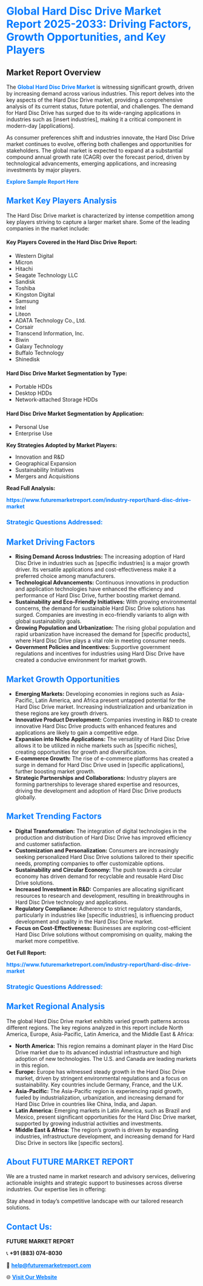 <h1 style="color: #007BFF;">Global Hard Disc Drive Market Report 2025-2033: Driving Factors, Growth Opportunities, and Key Players</h1>

<section id="overview">
<h2>Market Report Overview</h2>
<p>The <a href="https://www.futuremarketreport.com/industry-report/hard-disc-drive-market" style="color: #007BFF; text-decoration: none;"><strong>Global Hard Disc Drive Market</strong></a> is witnessing significant growth, driven by increasing demand across various industries. This report delves into the key aspects of the Hard Disc Drive market, providing a comprehensive analysis of its current status, future potential, and challenges. The demand for Hard Disc Drive has surged due to its wide-ranging applications in industries such as [insert industries], making it a critical component in modern-day [applications].</p>
<p>As consumer preferences shift and industries innovate, the Hard Disc Drive market continues to evolve, offering both challenges and opportunities for stakeholders. The global market is expected to expand at a substantial compound annual growth rate (CAGR) over the forecast period, driven by technological advancements, emerging applications, and increasing investments by major players.</p>
</section>

<section id="overview">
<p><a href="https://www.futuremarketreport.com/request-sample/reportId=81831" style="color: #007BFF; text-decoration: none;"><strong>Explore Sample Report Here</strong></a></p>
</section>

<section id="key-players">
<h2 style="color: #007BFF;">Market Key Players Analysis</h2>
<p>The Hard Disc Drive market is characterized by intense competition among key players striving to capture a larger market share. Some of the leading companies in the market include:</p>
<h4>Key Players Covered in the Hard Disc Drive Report:</h4>
<ul><li>Western Digital</li><li>Micron</li><li>Hitachi</li><li>Seagate Technology LLC</li><li>Sandisk</li><li>Toshiba</li><li>Kingston Digital</li><li>Samsung</li><li>Intel</li><li>Liteon</li><li>ADATA Technology Co., Ltd.</li><li>Corsair</li><li>Transcend Information, Inc.</li><li>Biwin</li><li>Galaxy Technology</li><li>Buffalo Technology</li><li>Shinedisk</li></ul>
<h4>Hard Disc Drive Market Segmentation by Type:</h4>
<ul><li>Portable HDDs</li><li>Desktop HDDs</li><li>Network-attached Storage HDDs</li></ul>

<h4>Hard Disc Drive Market Segmentation by Application:</h4>
<ul><li>Personal Use</li><li>Enterprise Use</li></ul>
<p><strong>Key Strategies Adopted by Market Players:</strong></p>
<ul>
<li>Innovation and R&D</li>
<li>Geographical Expansion</li>
<li>Sustainability Initiatives</li>
<li>Mergers and Acquisitions</li>
</ul>
</section>

<section>
<p><strong>Read Full Analysis: </strong></p><a href="https://www.futuremarketreport.com/industry-report/hard-disc-drive-market" style="color: #007BFF; text-decoration: none;"><strong>https://www.futuremarketreport.com/industry-report/hard-disc-drive-market</strong></a>
<h3 style="color: #007BFF;">Strategic Questions Addressed:</h3>
</section>

<section id="driving-factors">
<h2 style="color: #007BFF;">Market Driving Factors</h2>
<ul>
<li><strong>Rising Demand Across Industries:</strong> The increasing adoption of Hard Disc Drive in industries such as [specific industries] is a major growth driver. Its versatile applications and cost-effectiveness make it a preferred choice among manufacturers.</li>
<li><strong>Technological Advancements:</strong> Continuous innovations in production and application technologies have enhanced the efficiency and performance of Hard Disc Drive, further boosting market demand.</li>
<li><strong>Sustainability and Eco-Friendly Initiatives:</strong> With growing environmental concerns, the demand for sustainable Hard Disc Drive solutions has surged. Companies are investing in eco-friendly variants to align with global sustainability goals.</li>
<li><strong>Growing Population and Urbanization:</strong> The rising global population and rapid urbanization have increased the demand for [specific products], where Hard Disc Drive plays a vital role in meeting consumer needs.</li>
<li><strong>Government Policies and Incentives:</strong> Supportive government regulations and incentives for industries using Hard Disc Drive have created a conducive environment for market growth.</li>
</ul>
</section>

<section id="growth-opportunities">
<h2 style="color: #007BFF;">Market Growth Opportunities</h2>
<ul>
<li><strong>Emerging Markets:</strong> Developing economies in regions such as Asia-Pacific, Latin America, and Africa present untapped potential for the Hard Disc Drive market. Increasing industrialization and urbanization in these regions are key growth drivers.</li>
<li><strong>Innovative Product Development:</strong> Companies investing in R&D to create innovative Hard Disc Drive products with enhanced features and applications are likely to gain a competitive edge.</li>
<li><strong>Expansion into Niche Applications:</strong> The versatility of Hard Disc Drive allows it to be utilized in niche markets such as [specific niches], creating opportunities for growth and diversification.</li>
<li><strong>E-commerce Growth:</strong> The rise of e-commerce platforms has created a surge in demand for Hard Disc Drive used in [specific applications], further boosting market growth.</li>
<li><strong>Strategic Partnerships and Collaborations:</strong> Industry players are forming partnerships to leverage shared expertise and resources, driving the development and adoption of Hard Disc Drive products globally.</li>
</ul>
</section>

<section id="trending-factors">
<h2 style="color: #007BFF;">Market Trending Factors</h2>
<ul>
<li><strong>Digital Transformation:</strong> The integration of digital technologies in the production and distribution of Hard Disc Drive has improved efficiency and customer satisfaction.</li>
<li><strong>Customization and Personalization:</strong> Consumers are increasingly seeking personalized Hard Disc Drive solutions tailored to their specific needs, prompting companies to offer customizable options.</li>
<li><strong>Sustainability and Circular Economy:</strong> The push towards a circular economy has driven demand for recyclable and reusable Hard Disc Drive solutions.</li>
<li><strong>Increased Investment in R&D:</strong> Companies are allocating significant resources to research and development, resulting in breakthroughs in Hard Disc Drive technology and applications.</li>
<li><strong>Regulatory Compliance:</strong> Adherence to strict regulatory standards, particularly in industries like [specific industries], is influencing product development and quality in the Hard Disc Drive market.</li>
<li><strong>Focus on Cost-Effectiveness:</strong> Businesses are exploring cost-efficient Hard Disc Drive solutions without compromising on quality, making the market more competitive.</li>
</ul>
</section>

<section>
<p><strong>Get Full Report: </strong></p><a href="https://www.futuremarketreport.com/industry-report/hard-disc-drive-market" style="color: #007BFF; text-decoration: none;"><strong>https://www.futuremarketreport.com/industry-report/hard-disc-drive-market</strong></a>
<h3 style="color: #007BFF;">Strategic Questions Addressed:</h3>
</section>


<section id="regional-analysis">
<h2 style="color: #007BFF;">Market Regional Analysis</h2>
<p>The global Hard Disc Drive market exhibits varied growth patterns across different regions. The key regions analyzed in this report include North America, Europe, Asia-Pacific, Latin America, and the Middle East & Africa:</p>
<ul>
<li><strong>North America:</strong> This region remains a dominant player in the Hard Disc Drive market due to its advanced industrial infrastructure and high adoption of new technologies. The U.S. and Canada are leading markets in this region.</li>
<li><strong>Europe:</strong> Europe has witnessed steady growth in the Hard Disc Drive market, driven by stringent environmental regulations and a focus on sustainability. Key countries include Germany, France, and the U.K.</li>
<li><strong>Asia-Pacific:</strong> The Asia-Pacific region is experiencing rapid growth, fueled by industrialization, urbanization, and increasing demand for Hard Disc Drive in countries like China, India, and Japan.</li>
<li><strong>Latin America:</strong> Emerging markets in Latin America, such as Brazil and Mexico, present significant opportunities for the Hard Disc Drive market, supported by growing industrial activities and investments.</li>
<li><strong>Middle East & Africa:</strong> The region’s growth is driven by expanding industries, infrastructure development, and increasing demand for Hard Disc Drive in sectors like [specific sectors].</li>
</ul>
</section>

<footer>
<h2 style="color: #007BFF;">About FUTURE MARKET REPORT</h2>
<p>We are a trusted name in market research and advisory services, delivering actionable insights and strategic support to businesses across diverse industries. Our expertise lies in offering:</p>

<p>Stay ahead in today’s competitive landscape with our tailored research solutions.</p>

<h2 style="color: #007BFF;">Contact Us:</h2>
<p><strong>FUTURE MARKET REPORT</strong></p>
<p>📞 <strong>+91 (883) 074-8030</strong></p>
<p>📧 <strong><a href="mailto:help@futuremarketreport.com" style="color: #007BFF;">help@futuremarketreport.com</a></strong></p>
<p>🌐 <strong><a href="https://www.futuremarketreport.com/" style="color: #007BFF;">Visit Our Website</a></strong></p>
</footer>
